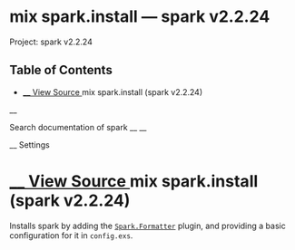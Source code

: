 # mix spark.install — spark v2.2.24

Project: spark v2.2.24

## Table of Contents

- [ __ View Source ](external_link) mix spark.install (spark v2.2.24)

__

Search documentation of spark __ __

__ Settings

#  [ __ View Source ](external_link) mix spark.install (spark v2.2.24)

Installs spark by adding the [`Spark.Formatter`](external_link) plugin, and providing a basic configuration for it in `config.exs`.
